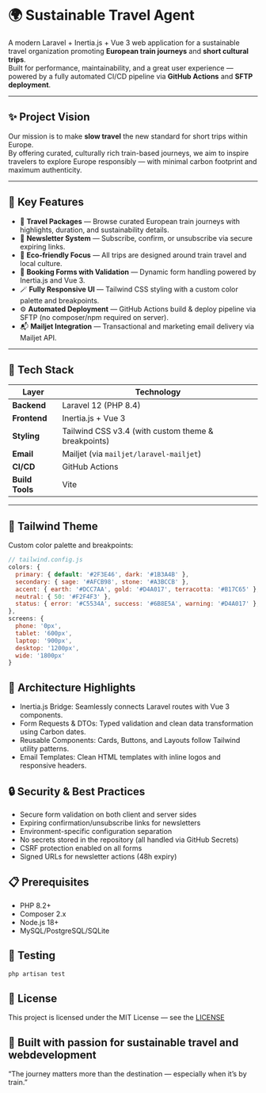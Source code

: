 # 🌍 Sustainable Travel Agent

A modern Laravel + Inertia.js + Vue 3 web application for a sustainable travel organization promoting **European train journeys** and **short cultural trips**.  
Built for performance, maintainability, and a great user experience — powered by a fully automated CI/CD pipeline via **GitHub Actions** and **SFTP deployment**.

---

## ✨ Project Vision

Our mission is to make **slow travel** the new standard for short trips within Europe.  
By offering curated, culturally rich train-based journeys, we aim to inspire travelers to explore Europe responsibly — with minimal carbon footprint and maximum authenticity.

---

## 🧭 Key Features

- 🧳 **Travel Packages** — Browse curated European train journeys with highlights, duration, and sustainability details.  
- 💌 **Newsletter System** — Subscribe, confirm, or unsubscribe via secure expiring links.  
- 🚆 **Eco-friendly Focus** — All trips are designed around train travel and local culture.  
- 🧾 **Booking Forms with Validation** — Dynamic form handling powered by Inertia.js and Vue 3.  
- 🪄 **Fully Responsive UI** — Tailwind CSS styling with a custom color palette and breakpoints.  
- ⚙️ **Automated Deployment** — GitHub Actions build & deploy pipeline via SFTP (no composer/npm required on server).  
- 📬 **Mailjet Integration** — Transactional and marketing email delivery via Mailjet API.

---

## 🧱 Tech Stack

| Layer | Technology |
|-------|-------------|
| **Backend** | Laravel 12 (PHP 8.4) |
| **Frontend** | Inertia.js + Vue 3 |
| **Styling** | Tailwind CSS v3.4 (with custom theme & breakpoints) |
| **Email** | Mailjet (via `mailjet/laravel-mailjet`) |
| **CI/CD** | GitHub Actions |
| **Build Tools** | Vite |

---

## 🧩 Tailwind Theme
Custom color palette and breakpoints:
```js
// tailwind.config.js
colors: {
  primary: { default: '#2F3E46', dark: '#1B3A4B' },
  secondary: { sage: '#AFCB98', stone: '#A3BCCB' },
  accent: { earth: '#DCC7AA', gold: '#D4A017', terracotta: '#B17C65' },
  neutral: { 50: '#F2F4F3' },
  status: { error: '#C5534A', success: '#6B8E5A', warning: '#D4A017' },
},
screens: {
  phone: '0px',
  tablet: '600px',
  laptop: '900px',
  desktop: '1200px',
  wide: '1800px'
}
```
## 🧠 Architecture Highlights
* Inertia.js Bridge: Seamlessly connects Laravel routes with Vue 3 components.
* Form Requests & DTOs: Typed validation and clean data transformation using Carbon dates.
* Reusable Components: Cards, Buttons, and Layouts follow Tailwind utility patterns.
* Email Templates: Clean HTML templates with inline logos and responsive headers.

## 🔒 Security & Best Practices
* Secure form validation on both client and server sides
* Expiring confirmation/unsubscribe links for newsletters
* Environment-specific configuration separation
* No secrets stored in the repository (all handled via GitHub Secrets)
* CSRF protection enabled on all forms
* Signed URLs for newsletter actions (48h expiry)

## 📋 Prerequisites
* PHP 8.2+
* Composer 2.x
* Node.js 18+
* MySQL/PostgreSQL/SQLite

## 🧪 Testing
```bash
php artisan test
```

## 🪪 License
This project is licensed under the MIT License — see the [LICENSE](https://mit-license.org/)

## 💚 Built with passion for sustainable travel and webdevelopment
“The journey matters more than the destination — especially when it’s by train.”
